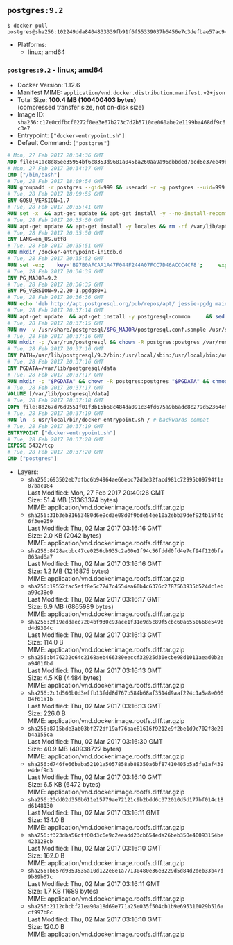 ## `postgres:9.2`

```console
$ docker pull postgres@sha256:102249dda8404833339fb91f6f55339037b6456e7c3defbae57ac94e5989eca7
```

-	Platforms:
	-	linux; amd64

### `postgres:9.2` - linux; amd64

-	Docker Version: 1.12.6
-	Manifest MIME: `application/vnd.docker.distribution.manifest.v2+json`
-	Total Size: **100.4 MB (100400403 bytes)**  
	(compressed transfer size, not on-disk size)
-	Image ID: `sha256:c17e0cdfbcf0272f0ee3e67b273c7d2b5710ce060abe2e1199ba468df9c6c3e7`
-	Entrypoint: `["docker-entrypoint.sh"]`
-	Default Command: `["postgres"]`

```dockerfile
# Mon, 27 Feb 2017 20:34:36 GMT
ADD file:41ac8d85ee35954bf6c8353d9681a045ba260aa9a96dbbded7bcd6e37ee49bea in / 
# Mon, 27 Feb 2017 20:34:37 GMT
CMD ["/bin/bash"]
# Tue, 28 Feb 2017 18:09:54 GMT
RUN groupadd -r postgres --gid=999 && useradd -r -g postgres --uid=999 postgres
# Tue, 28 Feb 2017 18:09:55 GMT
ENV GOSU_VERSION=1.7
# Tue, 28 Feb 2017 20:35:41 GMT
RUN set -x 	&& apt-get update && apt-get install -y --no-install-recommends ca-certificates wget && rm -rf /var/lib/apt/lists/* 	&& wget -O /usr/local/bin/gosu "https://github.com/tianon/gosu/releases/download/$GOSU_VERSION/gosu-$(dpkg --print-architecture)" 	&& wget -O /usr/local/bin/gosu.asc "https://github.com/tianon/gosu/releases/download/$GOSU_VERSION/gosu-$(dpkg --print-architecture).asc" 	&& export GNUPGHOME="$(mktemp -d)" 	&& gpg --keyserver ha.pool.sks-keyservers.net --recv-keys B42F6819007F00F88E364FD4036A9C25BF357DD4 	&& gpg --batch --verify /usr/local/bin/gosu.asc /usr/local/bin/gosu 	&& rm -r "$GNUPGHOME" /usr/local/bin/gosu.asc 	&& chmod +x /usr/local/bin/gosu 	&& gosu nobody true 	&& apt-get purge -y --auto-remove ca-certificates wget
# Tue, 28 Feb 2017 20:35:50 GMT
RUN apt-get update && apt-get install -y locales && rm -rf /var/lib/apt/lists/* 	&& localedef -i en_US -c -f UTF-8 -A /usr/share/locale/locale.alias en_US.UTF-8
# Tue, 28 Feb 2017 20:35:50 GMT
ENV LANG=en_US.utf8
# Tue, 28 Feb 2017 20:35:51 GMT
RUN mkdir /docker-entrypoint-initdb.d
# Tue, 28 Feb 2017 20:35:52 GMT
RUN set -ex; 	key='B97B0AFCAA1A47F044F244A07FCC7D46ACCC4CF8'; 	export GNUPGHOME="$(mktemp -d)"; 	gpg --keyserver ha.pool.sks-keyservers.net --recv-keys "$key"; 	gpg --export "$key" > /etc/apt/trusted.gpg.d/postgres.gpg; 	rm -r "$GNUPGHOME"; 	apt-key list
# Tue, 28 Feb 2017 20:36:35 GMT
ENV PG_MAJOR=9.2
# Tue, 28 Feb 2017 20:36:35 GMT
ENV PG_VERSION=9.2.20-1.pgdg80+1
# Tue, 28 Feb 2017 20:36:36 GMT
RUN echo 'deb http://apt.postgresql.org/pub/repos/apt/ jessie-pgdg main' $PG_MAJOR > /etc/apt/sources.list.d/pgdg.list
# Tue, 28 Feb 2017 20:37:14 GMT
RUN apt-get update 	&& apt-get install -y postgresql-common 	&& sed -ri 's/#(create_main_cluster) .*$/\1 = false/' /etc/postgresql-common/createcluster.conf 	&& apt-get install -y 		postgresql-$PG_MAJOR=$PG_VERSION 		postgresql-contrib-$PG_MAJOR=$PG_VERSION 	&& rm -rf /var/lib/apt/lists/*
# Tue, 28 Feb 2017 20:37:15 GMT
RUN mv -v /usr/share/postgresql/$PG_MAJOR/postgresql.conf.sample /usr/share/postgresql/ 	&& ln -sv ../postgresql.conf.sample /usr/share/postgresql/$PG_MAJOR/ 	&& sed -ri "s!^#?(listen_addresses)\s*=\s*\S+.*!\1 = '*'!" /usr/share/postgresql/postgresql.conf.sample
# Tue, 28 Feb 2017 20:37:16 GMT
RUN mkdir -p /var/run/postgresql && chown -R postgres:postgres /var/run/postgresql && chmod g+s /var/run/postgresql
# Tue, 28 Feb 2017 20:37:16 GMT
ENV PATH=/usr/lib/postgresql/9.2/bin:/usr/local/sbin:/usr/local/bin:/usr/sbin:/usr/bin:/sbin:/bin
# Tue, 28 Feb 2017 20:37:16 GMT
ENV PGDATA=/var/lib/postgresql/data
# Tue, 28 Feb 2017 20:37:17 GMT
RUN mkdir -p "$PGDATA" && chown -R postgres:postgres "$PGDATA" && chmod 777 "$PGDATA" # this 777 will be replaced by 700 at runtime (allows semi-arbitrary "--user" values)
# Tue, 28 Feb 2017 20:37:17 GMT
VOLUME [/var/lib/postgresql/data]
# Tue, 28 Feb 2017 20:37:18 GMT
COPY file:8d267d76d9551f01f3b15b68c484da091c34fd675a9b6adc8c279d52364efdfc in /usr/local/bin/ 
# Tue, 28 Feb 2017 20:37:19 GMT
RUN ln -s usr/local/bin/docker-entrypoint.sh / # backwards compat
# Tue, 28 Feb 2017 20:37:19 GMT
ENTRYPOINT ["docker-entrypoint.sh"]
# Tue, 28 Feb 2017 20:37:20 GMT
EXPOSE 5432/tcp
# Tue, 28 Feb 2017 20:37:20 GMT
CMD ["postgres"]
```

-	Layers:
	-	`sha256:693502eb7dfbc6b94964ae66ebc72d3e32facd981c72995b09794f1e87bac184`  
		Last Modified: Mon, 27 Feb 2017 20:40:26 GMT  
		Size: 51.4 MB (51363374 bytes)  
		MIME: application/vnd.docker.image.rootfs.diff.tar.gzip
	-	`sha256:31b3eb81653480d6e9cd3e08d0f9bde54ee10a2ebb39def924b15f4c6f3ee259`  
		Last Modified: Thu, 02 Mar 2017 03:16:16 GMT  
		Size: 2.0 KB (2042 bytes)  
		MIME: application/vnd.docker.image.rootfs.diff.tar.gzip
	-	`sha256:8428acbbc47ce0256cb935c2a00e1f94c56fddd0fd4e7cf94f120bfa063ad6a7`  
		Last Modified: Thu, 02 Mar 2017 03:16:16 GMT  
		Size: 1.2 MB (1216875 bytes)  
		MIME: application/vnd.docker.image.rootfs.diff.tar.gzip
	-	`sha256:19552fac5eff8e5c7247c4554ea60b4c6376c2787563935b524dc1eba99c38e0`  
		Last Modified: Thu, 02 Mar 2017 03:16:17 GMT  
		Size: 6.9 MB (6865989 bytes)  
		MIME: application/vnd.docker.image.rootfs.diff.tar.gzip
	-	`sha256:2f19eddaec7204bf930c93ace1f31e9d5c89f5cbc60a6550668e549bd4d9304c`  
		Last Modified: Thu, 02 Mar 2017 03:16:13 GMT  
		Size: 114.0 B  
		MIME: application/vnd.docker.image.rootfs.diff.tar.gzip
	-	`sha256:b476232c64c2168aeb466380eeccf32925d30ecbe98d1011aead0b2ea9401fbd`  
		Last Modified: Thu, 02 Mar 2017 03:16:13 GMT  
		Size: 4.5 KB (4484 bytes)  
		MIME: application/vnd.docker.image.rootfs.diff.tar.gzip
	-	`sha256:2c1d560b0d3effb13fdd8d767b584b68af3514d9aaf224c1a5a8e00604f61a1b`  
		Last Modified: Thu, 02 Mar 2017 03:16:13 GMT  
		Size: 226.0 B  
		MIME: application/vnd.docker.image.rootfs.diff.tar.gzip
	-	`sha256:8715bde3ab03bf272df19af76bae81616f9212e9f2be1d9c702f8e20b4a155ca`  
		Last Modified: Thu, 02 Mar 2017 03:16:30 GMT  
		Size: 40.9 MB (40938722 bytes)  
		MIME: application/vnd.docker.image.rootfs.diff.tar.gzip
	-	`sha256:d746fe66baba52101a5057858ab88350a6bf87410405b5a5fe1af439e4def9d3`  
		Last Modified: Thu, 02 Mar 2017 03:16:10 GMT  
		Size: 6.5 KB (6472 bytes)  
		MIME: application/vnd.docker.image.rootfs.diff.tar.gzip
	-	`sha256:23dd02d350b611e15779ae72121c9b2bdd6c372010d5d177bf014c18d6148130`  
		Last Modified: Thu, 02 Mar 2017 03:16:11 GMT  
		Size: 134.0 B  
		MIME: application/vnd.docker.image.rootfs.diff.tar.gzip
	-	`sha256:f323dba56cff00d3c6e9c2eeadd23cb654eda26beb350e40093154be423128cb`  
		Last Modified: Thu, 02 Mar 2017 03:16:10 GMT  
		Size: 162.0 B  
		MIME: application/vnd.docker.image.rootfs.diff.tar.gzip
	-	`sha256:b657d9853535a10d122e8e1a77130480e36e3229d5d84d2deb33b47d9b89b67c`  
		Last Modified: Thu, 02 Mar 2017 03:16:11 GMT  
		Size: 1.7 KB (1689 bytes)  
		MIME: application/vnd.docker.image.rootfs.diff.tar.gzip
	-	`sha256:2112cbcbf21ea90a18d69e771a25e035f504cb1b9e695310029b516acf997b8c`  
		Last Modified: Thu, 02 Mar 2017 03:16:10 GMT  
		Size: 120.0 B  
		MIME: application/vnd.docker.image.rootfs.diff.tar.gzip
